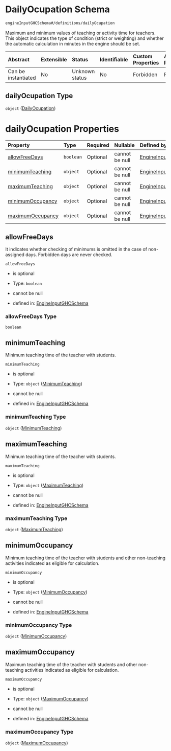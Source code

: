 # DailyOcupation Schema

```txt
engineInputGHCSchema#/definitions/dailyOcupation
```

Maximum and minimum values of teaching or activity time for teachers. This object indicates the type of condition (strict or weighting) and whether the automatic calculation in minutes in the engine should be set.

| Abstract            | Extensible | Status         | Identifiable | Custom Properties | Additional Properties | Access Restrictions | Defined In                                                        |
| :------------------ | :--------- | :------------- | :----------- | :---------------- | :-------------------- | :------------------ | :---------------------------------------------------------------- |
| Can be instantiated | No         | Unknown status | No           | Forbidden         | Forbidden             | none                | [ghc.schema.json*](../out/ghc.schema.json "open original schema") |

## dailyOcupation Type

`object` ([DailyOcupation](ghc-definitions-dailyocupation.md))

# dailyOcupation Properties

| Property                              | Type      | Required | Nullable       | Defined by                                                                                                                                                           |
| :------------------------------------ | :-------- | :------- | :------------- | :------------------------------------------------------------------------------------------------------------------------------------------------------------------- |
| [allowFreeDays](#allowfreedays)       | `boolean` | Optional | cannot be null | [EngineInputGHCSchema](ghc-definitions-dailyocupation-properties-allowfreedays.md "engineInputGHCSchema#/definitions/dailyOcupation/properties/allowFreeDays")       |
| [minimumTeaching](#minimumteaching)   | `object`  | Optional | cannot be null | [EngineInputGHCSchema](ghc-definitions-dailyocupation-properties-minimumteaching.md "engineInputGHCSchema#/definitions/dailyOcupation/properties/minimumTeaching")   |
| [maximumTeaching](#maximumteaching)   | `object`  | Optional | cannot be null | [EngineInputGHCSchema](ghc-definitions-dailyocupation-properties-maximumteaching.md "engineInputGHCSchema#/definitions/dailyOcupation/properties/maximumTeaching")   |
| [minimumOccupancy](#minimumoccupancy) | `object`  | Optional | cannot be null | [EngineInputGHCSchema](ghc-definitions-dailyocupation-properties-minimumoccupancy.md "engineInputGHCSchema#/definitions/dailyOcupation/properties/minimumOccupancy") |
| [maximumOccupancy](#maximumoccupancy) | `object`  | Optional | cannot be null | [EngineInputGHCSchema](ghc-definitions-dailyocupation-properties-maximumoccupancy.md "engineInputGHCSchema#/definitions/dailyOcupation/properties/maximumOccupancy") |

## allowFreeDays

It indicates whether checking of minimums is omitted in the case of non-assigned days. Forbidden days are never checked.

`allowFreeDays`

*   is optional

*   Type: `boolean`

*   cannot be null

*   defined in: [EngineInputGHCSchema](ghc-definitions-dailyocupation-properties-allowfreedays.md "engineInputGHCSchema#/definitions/dailyOcupation/properties/allowFreeDays")

### allowFreeDays Type

`boolean`

## minimumTeaching

Minimum teaching time of the teacher with students.

`minimumTeaching`

*   is optional

*   Type: `object` ([MinimumTeaching](ghc-definitions-dailyocupation-properties-minimumteaching.md))

*   cannot be null

*   defined in: [EngineInputGHCSchema](ghc-definitions-dailyocupation-properties-minimumteaching.md "engineInputGHCSchema#/definitions/dailyOcupation/properties/minimumTeaching")

### minimumTeaching Type

`object` ([MinimumTeaching](ghc-definitions-dailyocupation-properties-minimumteaching.md))

## maximumTeaching

Minimum teaching time of the teacher with students.

`maximumTeaching`

*   is optional

*   Type: `object` ([MaximumTeaching](ghc-definitions-dailyocupation-properties-maximumteaching.md))

*   cannot be null

*   defined in: [EngineInputGHCSchema](ghc-definitions-dailyocupation-properties-maximumteaching.md "engineInputGHCSchema#/definitions/dailyOcupation/properties/maximumTeaching")

### maximumTeaching Type

`object` ([MaximumTeaching](ghc-definitions-dailyocupation-properties-maximumteaching.md))

## minimumOccupancy

Minimum teaching time of the teacher with students and other non-teaching activities indicated as eligible for calculation.

`minimumOccupancy`

*   is optional

*   Type: `object` ([MinimumOccupancy](ghc-definitions-dailyocupation-properties-minimumoccupancy.md))

*   cannot be null

*   defined in: [EngineInputGHCSchema](ghc-definitions-dailyocupation-properties-minimumoccupancy.md "engineInputGHCSchema#/definitions/dailyOcupation/properties/minimumOccupancy")

### minimumOccupancy Type

`object` ([MinimumOccupancy](ghc-definitions-dailyocupation-properties-minimumoccupancy.md))

## maximumOccupancy

Maximum teaching time of the teacher with students and other non-teaching activities indicated as eligible for calculation.

`maximumOccupancy`

*   is optional

*   Type: `object` ([MaximumOccupancy](ghc-definitions-dailyocupation-properties-maximumoccupancy.md))

*   cannot be null

*   defined in: [EngineInputGHCSchema](ghc-definitions-dailyocupation-properties-maximumoccupancy.md "engineInputGHCSchema#/definitions/dailyOcupation/properties/maximumOccupancy")

### maximumOccupancy Type

`object` ([MaximumOccupancy](ghc-definitions-dailyocupation-properties-maximumoccupancy.md))
